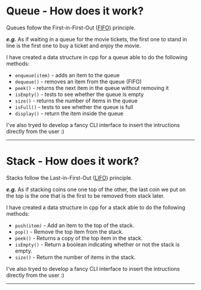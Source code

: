 # Queue - How does it work?

Queues follow the First-in-First-Out ([FIFO](https://it.wikipedia.org/wiki/FIFO)) principle.

***e.g.*** As if waiting in a queue for the movie tickets, the first one to stand in line is the first one to buy a ticket and enjoy the movie.

I have created a data structure in cpp for a queue able to do the following methods:

  - `enqueue(item)` - adds an item to the queue
  - `dequeue()` - removes an item from the queue (FIFO)
  - `peek()` - returns the next item in the queue without removing it
  - `isEmpty()` - tests to see whether the queue is empty
  - `size()` - returns the number of items in the queue
  - `isFull()` - tests to see whether the queue is full
  - `display()` - return the item inside the queue

  
  I've also tryed to develop a fancy CLI interface to insert the intructions directly from the user :)
___


# Stack - How does it work?

Stacks follow the Last-in-First-Out ([LIFO](https://it.wikipedia.org/wiki/LIFO)) principle.

***e.g.*** As if stacking coins one one top of the other, the last coin we put on the top is the one that is the first to be removed from stack later.

I have created a data structure in cpp for a stack able to do the following methods:

- `push(item)` - Add an item to the top of the stack.
- `pop()` - Remove the top item from the stack.
- `peek()` - Returns a copy of the top item in the stack.
- `isEmpty()` - Return a boolean indicating whether or not the stack is empty.
- `size()` - Return the number of items in the stack.

I've also tryed to develop a fancy CLI interface to insert the intructions directly from the user :)
___